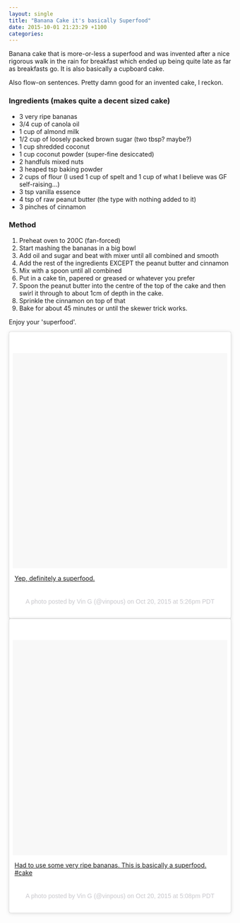 ```yaml
---
layout: single
title: "Banana Cake it's basically Superfood"
date: 2015-10-01 21:23:29 +1100
categories:
---
```

Banana cake that is more-or-less a superfood and was invented after a
nice rigorous walk in the rain for breakfast which ended up being quite
late as far as breakfasts go. It is also basically a cupboard cake.

Also flow-on sentences. Pretty damn good for an invented cake, I reckon.

### Ingredients (makes quite a decent sized cake)

-   3 very ripe bananas
-   3/4 cup of canola oil
-   1 cup of almond milk
-   1/2 cup of loosely packed brown sugar (two tbsp? maybe?)
-   1 cup shredded coconut
-   1 cup coconut powder (super-fine desiccated)
-   2 handfuls mixed nuts
-   3 heaped tsp baking powder
-   2 cups of flour (I used 1 cup of spelt and 1 cup of what I believe
    was GF self-raising...)
-   3 tsp vanilla essence
-   4 tsp of raw peanut butter (the type with nothing added to it)
-   3 pinches of cinnamon

### Method

1.  Preheat oven to 200C (fan-forced)
2.  Start mashing the bananas in a big bowl
3.  Add oil and sugar and beat with mixer until all combined and smooth
4.  Add the rest of the ingredients EXCEPT the peanut butter and
    cinnamon
5.  Mix with a spoon until all combined
6.  Put in a cake tin, papered or greased or whatever you prefer
7.  Spoon the peanut butter into the centre of the top of the cake and
    then swirl it through to about 1cm of depth in the cake.
8.  Sprinkle the cinnamon on top of that
9.  Bake for about 45 minutes or until the skewer trick works.

Enjoy your 'superfood'.

<div class="instagram-media" data-instgrm-captioned=""
data-instgrm-version="5"
style="background: #FFF; border-radius: 3px; border: 0; box-shadow: 0 0 1px 0 rgba(0,0,0,0.5),0 1px 10px 0 rgba(0,0,0,0.15); margin: 1px; max-width: 658px; padding: 0; width: -webkit-calc(100%
- 2px); width: 99.375%; width: calc(100% - 2px);">

<div style="padding: 8px;">

<div
style="background: #F8F8F8; line-height: 0; margin-top: 40px; padding: 50.0% 0; text-align: center; width: 100%;">

<div
style="background: url(data:image/png; display: block; height: 44px; margin: 0 auto -44px; position: relative; top: -22px; width: 44px;">

</div>

</div>

<div style="margin: 8px 0 0 0; padding: 0 4px;">

[Yep, definitely a superfood.](https://instagram.com/p/9FFhtLr67t/)

</div>

<div
style="color: #c9c8cd; font-family: Arial,sans-serif; font-size: 14px; line-height: 17px; margin-bottom: 0; margin-top: 8px; overflow: hidden; padding: 8px 0 7px; text-align: center; text-overflow: ellipsis; white-space: nowrap;">

A photo posted by Vin G (@vinpous) on Oct 20, 2015 at 5:26pm PDT

</div>

</div>

</div>

<div class="instagram-media" data-instgrm-captioned=""
data-instgrm-version="5"
style="background: #FFF; border-radius: 3px; border: 0; box-shadow: 0 0 1px 0 rgba(0,0,0,0.5),0 1px 10px 0 rgba(0,0,0,0.15); margin: 1px; max-width: 658px; padding: 0; width: -webkit-calc(100% - 2px); width: 99.375%; width: calc(100% - 2px);">

<div style="padding: 8px;">

<div
style="background: #F8F8F8; line-height: 0; margin-top: 40px; padding: 50.0% 0; text-align: center; width: 100%;">

<div
style="background: url(data:image/png; display: block; height: 44px; margin: 0 auto -44px; position: relative; top: -22px; width: 44px;">

</div>

</div>

<div style="margin: 8px 0 0 0; padding: 0 4px;">

[Had to use some very ripe bananas. This is basically a superfood.
\#cake](https://instagram.com/p/9FDaxbr64-/)

</div>

<div
style="color: #c9c8cd; font-family: Arial,sans-serif; font-size: 14px; line-height: 17px; margin-bottom: 0; margin-top: 8px; overflow: hidden; padding: 8px 0 7px; text-align: center; text-overflow: ellipsis; white-space: nowrap;">

A photo posted by Vin G (@vinpous) on Oct 20, 2015 at 5:08pm PDT

</div>

</div>

</div>

<div style="clear: both;">

</div>
